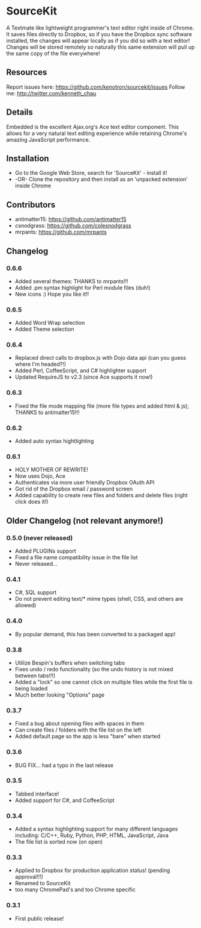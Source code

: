 SourceKit
=========
A Textmate like lightweight programmer's text editor right inside of Chrome. It saves files directly to Dropbox, so if you have the Dropbox sync software installed, the changes will appear locally as if you did so with a text editor! Changes will be stored remotely so naturally this same extension will pull up the same copy of the file everywhere!

Resources
---------
Report issues here: https://github.com/kenotron/sourcekit/issues
Follow me: http://twitter.com/kenneth_chau

Details
-------
Embedded is the excellent Ajax.org's Ace text editor component. This allows for a very natural text editing experience while retaining Chrome's amazing JavaScript performance.

Installation
------------
* Go to the Google Web Store, search for 'SourceKit' - install it!
* -OR- Clone the repository and then install as an 'unpacked extension' inside Chrome

Contributors
------------
* antimatter15: https://github.com/antimatter15
* csnodgrass: https://github.com/colesnodgrass
* mrpants: https://github.com/mrpants

Changelog
---------
### 0.6.6 ###
* Added several themes: THANKS to mrpants!!!
* Added .pm syntax highlight for Perl module files (duh!)
* New icons :) Hope you like it!!

### 0.6.5 ###
* Added Word Wrap selection
* Added Theme selection

### 0.6.4 ###
* Replaced direct calls to dropbox.js with Dojo data api (can you guess where I'm headed?!)
* Added Perl, CoffeeScript, and C# highlighter support
* Updated RequireJS to v2.3 (since Ace supports it now!)

### 0.6.3 ###
* Fixed the file mode mapping file (more file types and added html & js); THANKS to antimatter15!!! 

### 0.6.2 ###
* Added auto syntax hightlighting

### 0.6.1 ###
* HOLY MOTHER OF REWRITE!
* Now uses Dojo, Ace
* Authenticates via more user friendly Dropbox OAuth API
* Got rid of the Dropbox email / password screen
* Added capability to create new files and folders and delete files (right click does it!)

Older Changelog (not relevant anymore!)
---------------------------------------
### 0.5.0 (never released) ###
* Added PLUGINs support
* Fixed a file name compatibility issue in the file list
* Never released...

### 0.4.1 ###
* C#, SQL support
* Do not prevent editing text/* mime types (shell, CSS, and others are allowed)

### 0.4.0 ###
* By popular demand, this has been converted to a packaged app!

### 0.3.8 ###
* Utilize Bespin's buffers when switching tabs
* Fixes undo / redo functionality (so the undo history is not mixed between tabs!!!)
* Added a "lock" so one cannot click on multiple files while the first file is being loaded
* Much better looking "Options" page

### 0.3.7 ###
* Fixed a bug about opening files with spaces in them
* Can create files / folders with the file list on the left
* Added default page so the app is less "bare" when started

### 0.3.6 ###
* BUG FIX... had a typo in the last release

### 0.3.5 ###
* Tabbed interface!
* Added support for C#, and CoffeeScript

### 0.3.4 ###
* Added a syntax highlighting support for many different languages including: C/C++, Ruby, Python, PHP, HTML, JavaScript, Java
* The file list is sorted now (on open)

### 0.3.3 ###
* Applied to Dropbox for production application status! (pending approval!!!)
* Renamed to SourceKit
* too many ChromePad's and too Chrome specific

### 0.3.1 ###
* First public release!